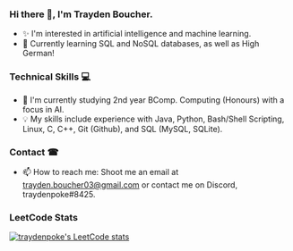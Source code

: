 ### Hi there 👋, I'm Trayden Boucher.
* ️‍✨ I'm interested in artificial intelligence and machine learning.
* 🧠 Currently learning SQL and NoSQL databases, as well as High German!

### Technical Skills 💻
* 📖 I'm currently studying 2nd year BComp. Computing (Honours) with a focus in AI.
* 💡 My skills include experience with Java, Python, Bash/Shell Scripting, Linux, C, C++, Git (Github), and SQL (MySQL, SQLite).

### Contact ☎
* 📫 How to reach me: Shoot me an email at trayden.boucher03@gmail.com or contact me on Discord, traydenpoke#8425.

### LeetCode Stats
[![traydenpoke's LeetCode stats](https://leetcode-stats-six.vercel.app/?username=traydenpoke&theme=dark)](https://github.com/KnlnKS/leetcode-stats)
